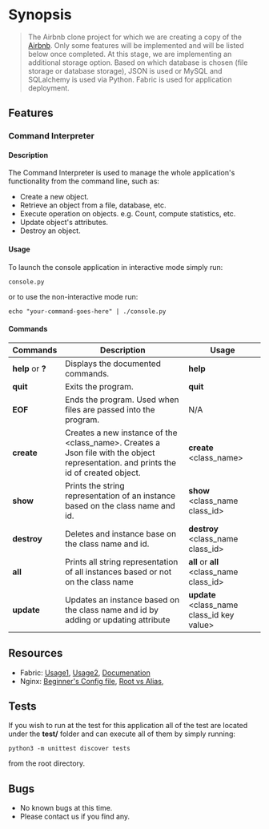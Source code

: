 # Synopsis

> The Airbnb clone project for which we are creating a copy of the [Airbnb](https://www.airbnb.com/).
> Only some features will be implemented and will be listed below once completed.
> At this stage, we are implementing an additional storage option. Based on which 
> database is chosen (file storage or database storage), JSON is used or
> MySQL and SQLalchemy is used via Python. Fabric is used for application deployment.


## Features

### Command Interpreter

#### Description

The Command Interpreter is used to manage the whole application's functionality from the command line, such as:
+ Create a new object.
+ Retrieve an object from a file, database, etc.
+ Execute operation on objects. e.g. Count, compute statistics, etc.
+ Update object's attributes.
+ Destroy an object.

#### Usage

To launch the console application in interactive mode simply run:

```console.py ```

or to use the non-interactive mode run:

```echo "your-command-goes-here" | ./console.py ```

#### Commands

Commands | Description | Usage
-------- | ----------- |-------- |
**help** or **?**| Displays the documented commands. | **help**
**quit**     | Exits the program. | **quit**
**EOF**      | Ends the program. Used when files are passed into the program. | N/A
**create**  | Creates a new instance of the \<class_name\>. Creates a Json file with the object representation. and prints the id of created object. | **create** \<class_name\>
**show**    | Prints the string representation of an instance based on the class name and id. | **show** \<class_name class_id\>
**destroy** | Deletes and instance base on the class name and id. | **destroy** \<class_name class_id\>
**all** | Prints all string representation of all instances based or not on the class name | **all** or **all** \<class_name class_id\>
**update** | Updates an instance based on the class name and id by adding or updating attribute | **update** \<class_name class_id key value\>

## Resources
* Fabric: [Usage1](https://www.digitalocean.com/community/tutorials/how-to-use-fabric-to-automate-administration-tasks-and-deployments), [Usage2](https://www.pythonforbeginners.com/systems-programming/how-to-use-fabric-in-python), [Documenation](http://www.fabfile.org/)
* Nginx: [Beginner's Config file](http://nginx.org/en/docs/beginners_guide.html), [Root vs Alias](https://blog.heitorsilva.com/en/nginx/diferenca-entre-root-e-alias-do-nginx/), 

## Tests

If you wish to run at the test for this application all of the test are located
under the **test/** folder and can execute all of them by simply running:

```python3 -m unittest discover tests ```

from the root directory.

## Bugs

+ No known bugs at this time.
+ Please contact us if you find any.
